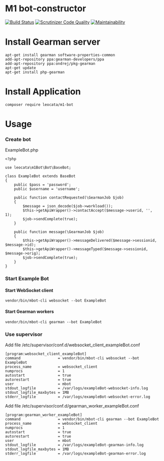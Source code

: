 # M1 bot-constructor

[![Build Status](https://travis-ci.org/RushCode/m1-bot.svg?branch=master)](https://travis-ci.org/RushCode/m1-bot) [![Scrutinizer Code Quality](https://scrutinizer-ci.com/g/RushCode/m1-bot/badges/quality-score.png?b=master)](https://scrutinizer-ci.com/g/RushCode/m1-bot/?branch=master) [![Maintainability](https://api.codeclimate.com/v1/badges/ec6c7f7caaa758f3164d/maintainability)](https://codeclimate.com/github/RushCode/m1-bot/maintainability)

# Install Gearman server

```
apt-get install gearman software-properties-common
add-apt-repository ppa:gearman-developers/ppa
add-apt-repository ppa:ondrej/pkg-gearman
apt-get update
apt-get install php-gearman
```

# Install Application

```
composer require leocata/m1-bot
```

# Usage

### Create bot

ExampleBot.php

```
<?php

use leocata\m1Bot\Bot\BaseBot;

class ExampleBot extends BaseBot
{
    public $pass = 'password';
    public $username = 'username';

    public function contactRequested(\GearmanJob $job)
    {
        $message = json_decode($job->workload());
        $this->getApiWrapper()->contactAccept($message->userid, '', 1);
        $job->sendComplete(true);
    }

    public function message(\GearmanJob $job)
    {
        $this->getApiWrapper()->messageDelivered($message->sessionid, $message->id);
        $this->getApiWrapper()->messageTyped($message->sessionid, $message->orig);
        $job->sendComplete(true);
    }
}
```

### Start Example Bot

#### Start WebSocket client

```
vendor/bin/mbot-cli websocket --bot ExampleBot
```

#### Start Gearman workers

```
vendor/bin/mbot-cli gearman --bot ExampleBot
```

### Use supervisor

Add file /etc/supervisor/conf.d/websocket_client_exampleBot.conf

```
[program:websocket_client_exampleBot]
command                 = vendor/bin/mbot-cli websocket --bot ExampleBot
process_name            = websocket_client
numprocs                = 1
autostart               = true
autorestart             = true
user                    = mbot
stdout_logfile          = /var/logs/exampleBot-websocket-info.log
stdout_logfile_maxbytes = 1MB
stderr_logfile          = /var/logs/exampleBot-websocket-error.log
```

Add file /etc/supervisor/conf.d/gearman_worker_exampleBot.conf

```
[program:gearman_worker_exampleBot]
command                 = vendor/bin/mbot-cli gearman --bot ExampleBot
process_name            = websocket_client
numprocs                = 1
autostart               = true
autorestart             = true
user                    = mbot
stdout_logfile          = /var/logs/exampleBot-gearman-info.log
stdout_logfile_maxbytes = 1MB
stderr_logfile          = /var/logs/exampleBot-gearman-error.log
```